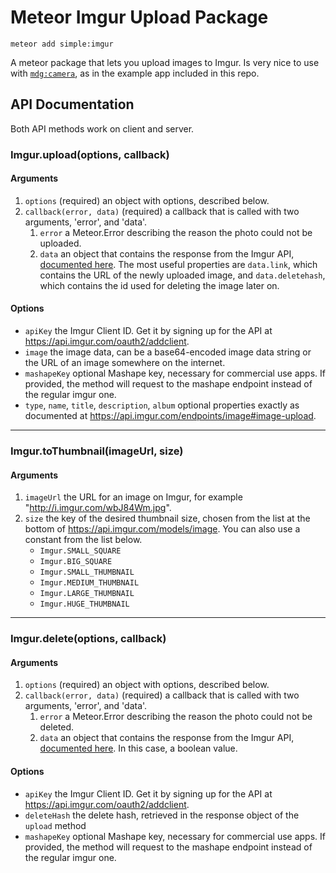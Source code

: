 Meteor Imgur Upload Package
============

`meteor add simple:imgur`

A meteor package that lets you upload images to Imgur. Is very nice to use with [`mdg:camera`](https://github.com/meteor/mobile-packages/tree/master/packages/mdg:camera), as in the example app included in this repo.

API Documentation
-----------

Both API methods work on client and server.

### Imgur.upload(options, callback)

#### Arguments

1. `options` (required) an object with options, described below.
2. `callback(error, data)` (required) a callback that is called with two arguments, 'error', and 'data'.
    1. `error` a Meteor.Error describing the reason the photo could not be uploaded.
    2. `data` an object that contains the response from the Imgur API, [documented here](https://api.imgur.com/models/image). The most useful properties are `data.link`, which contains the URL of the newly uploaded image, and `data.deletehash`, which contains the id used for deleting the image later on.
    
#### Options

- `apiKey` the Imgur Client ID. Get it by signing up for the API at <https://api.imgur.com/oauth2/addclient>.
- `image` the image data, can be a base64-encoded image data string or the URL of an image somewhere on the internet.
- `mashapeKey` optional Mashape key, necessary for commercial use apps. If provided, the method will request to the mashape endpoint instead of the regular imgur one.
- `type`, `name`, `title`, `description`, `album` optional properties exactly as documented at <https://api.imgur.com/endpoints/image#image-upload>.

---

### Imgur.toThumbnail(imageUrl, size)

#### Arguments

1. `imageUrl` the URL for an image on Imgur, for example "http://i.imgur.com/wbJ84Wm.jpg".
2. `size` the key of the desired thumbnail size, chosen from the list at the bottom of <https://api.imgur.com/models/image>. You can also use a constant from the list below.
    * `Imgur.SMALL_SQUARE`
    * `Imgur.BIG_SQUARE`
    * `Imgur.SMALL_THUMBNAIL`
    * `Imgur.MEDIUM_THUMBNAIL`
    * `Imgur.LARGE_THUMBNAIL`
    * `Imgur.HUGE_THUMBNAIL`

---

### Imgur.delete(options, callback)

#### Arguments

1. `options` (required) an object with options, described below.
2. `callback(error, data)` (required) a callback that is called with two arguments, 'error', and 'data'.
    1. `error` a Meteor.Error describing the reason the photo could not be deleted.
    2. `data` an object that contains the response from the Imgur API, [documented here](https://api.imgur.com/models/basic). In this case, a boolean value.
    
#### Options

- `apiKey` the Imgur Client ID. Get it by signing up for the API at <https://api.imgur.com/oauth2/addclient>.
- `deleteHash` the delete hash, retrieved in the response object of the `upload` method
- `mashapeKey` optional Mashape key, necessary for commercial use apps. If provided, the method will request to the mashape endpoint instead of the regular imgur one.
